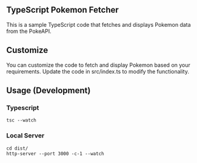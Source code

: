 ## TypeScript Pokemon Fetcher
This is a sample TypeScript code that fetches and displays Pokemon data from the PokeAPI.


## Customize
You can customize the code to fetch and display Pokemon based on your requirements. Update the code in src/index.ts to modify the functionality.

## Usage (Development)

### Typescript
`tsc --watch`
### Local Server
`cd dist/`
<br/>
`http-server --port 3000 -c-1 --watch`
